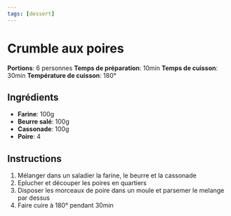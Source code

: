 ```yaml
---
tags: [dessert]
---
```

# Crumble aux poires
**Portions**: 6 personnes
**Temps de préparation**: 10min
**Temps de cuisson**: 30min
**Température de cuisson**: 180°

## Ingrédients
- **Farine**: 100g
- **Beurre salé**: 100g
- **Cassonade**: 100g
- **Poire**: 4

## Instructions
1. Mélanger dans un saladier la farine, le beurre et la cassonade
2. Eplucher et découper les poires en quartiers
3. Disposer les morceaux de poire dans un moule et parsemer le melange par dessus
4. Faire cuire à 180° pendant 30min
